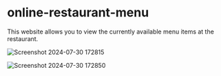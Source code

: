 # online-restaurant-menu
This website allows you to view the currently available menu items at the restaurant.

![Screenshot 2024-07-30 172815](https://github.com/user-attachments/assets/018ac133-51e0-4ee8-a389-cd04e954ec08)

![Screenshot 2024-07-30 172850](https://github.com/user-attachments/assets/ee11ca41-b9ce-4b4a-8ce3-e8727ddb35d1)
